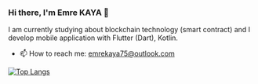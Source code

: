 ### Hi there, I'm Emre KAYA 👋
 
I am currently studying about blockchain technology (smart contract) and I develop mobile application with Flutter (Dart), Kotlin.
 - 📫 How to reach me: emrekaya75@outlook.com

[![Top Langs](https://github-readme-stats.vercel.app/api/top-langs/?username=emrekaya035&layout=compact)](https://github.com/anuraghazra/github-readme-stats)





<!--
**emrekaya035/emrekaya035** is a ✨ _special_ ✨ repository because its `README.md` (this file) appears on your GitHub profile.

Here are some ideas to get you started:

- 🔭 I’m currently working on ...
- 🌱 I’m currently learning ...
- 👯 I’m looking to collaborate on ...
- 🤔 I’m looking for help with ...
- 💬 Ask me about ...
- 📫 How to reach me: ...
- 😄 Pronouns: ...
- ⚡ Fun fact: ...
-->

